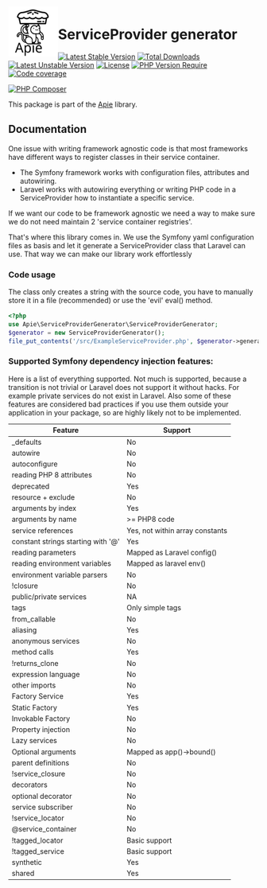 <img src="https://raw.githubusercontent.com/apie-lib/apie-lib-monorepo/main/docs/apie-logo.svg" width="100px" align="left" />
<h1>ServiceProvider generator</h1>






 [![Latest Stable Version](http://poser.pugx.org/apie/service-provider-generator/v)](https://packagist.org/packages/apie/service-provider-generator) [![Total Downloads](http://poser.pugx.org/apie/service-provider-generator/downloads)](https://packagist.org/packages/apie/service-provider-generator) [![Latest Unstable Version](http://poser.pugx.org/apie/service-provider-generator/v/unstable)](https://packagist.org/packages/apie/service-provider-generator) [![License](http://poser.pugx.org/apie/service-provider-generator/license)](https://packagist.org/packages/apie/service-provider-generator) [![PHP Version Require](http://poser.pugx.org/apie/service-provider-generator/require/php)](https://packagist.org/packages/apie/service-provider-generator) [![Code coverage](https://raw.githubusercontent.com/apie-lib/service-provider-generator/main/coverage_badge.svg)](https://apie-lib.github.io/coverage/service-provider-generator/index.html)  

[![PHP Composer](https://github.com/apie-lib/service-provider-generator/actions/workflows/php.yml/badge.svg?event=push)](https://github.com/apie-lib/service-provider-generator/actions/workflows/php.yml)

This package is part of the [Apie](https://github.com/apie-lib) library.

## Documentation
One issue with writing framework agnostic code is that most frameworks have different ways to register classes in their service container.
- The Symfony framework works with configuration files, attributes and autowiring.
- Laravel works with autowiring everything or writing PHP code in a ServiceProvider how to instantiate a specific service.

If we want our code to be framework agnostic we need a way to make sure we do not need maintain 2 'service container registries'.

That's where this library comes in. We use the Symfony yaml configuration files as basis and let it generate a ServiceProvider class that Laravel can use. That way we can make our library work effortlessly

### Code usage
The class only creates a string with the source code, you have to manually store it in a file (recommended) or use the 'evil' eval() method.

```php
<?php
use Apie\ServiceProviderGenerator\ServiceProviderGenerator;
$generator = new ServiceProviderGenerator();
file_put_contents('/src/ExampleServiceProvider.php', $generator->generateClass(App\ExampleServiceProvider::class, 'resources/config/example-service.yaml'));
```

### Supported Symfony dependency injection features:
Here is a list of everything supported. Not much is supported, because a transition is not trivial
or Laravel does not support it without hacks. For example private services do not exist in Laravel.
Also some of these features are considered bad practices if you use them outside your application in
your package, so are highly likely not to be implemented.

| Feature | Support |
| ------- | ------- |
| _defaults | No |
| autowire | No |
| autoconfigure | No |
| reading PHP 8 attributes | No |
| deprecated | Yes |
| resource + exclude | No |
| arguments by index | Yes |
| arguments by name | >= PHP8 code |
| service references | Yes, not within array constants |
| constant strings starting with '@' | Yes |
| reading parameters | Mapped as Laravel config() |
| reading environment variables | Mapped as laravel env() |
| environment variable parsers | No |
| !closure | No |
| public/private services | NA |
| tags | Only simple tags |
| from_callable | No |
| aliasing | Yes |
| anonymous services | No |
| method calls | Yes |
| !returns_clone | No |
| expression language | No |
| other imports | No |
| Factory Service | Yes |
| Static Factory | Yes |
| Invokable Factory | No |
| Property injection | No |
| Lazy services | No |
| Optional arguments | Mapped as app()->bound() |
| parent definitions | No |
| !service_closure | No |
| decorators | No |
| optional decorator | No |
| service subscriber | No |
| !service_locator | No |
| @service_container | No |
| !tagged_locator | Basic support |
| !tagged_service | Basic support |
| synthetic | Yes |
| shared | Yes |






